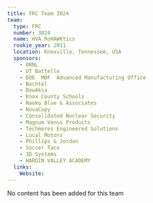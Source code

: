 ```yaml
---
title: FRC Team 3824
team:
  type: FRC
  number: 3824
  name: HVA RoHAWKtics
  rookie_year: 2011
  location: Knoxville, Tennessee, USA
  sponsors:
    - ORNL
    - UT Battelle
    - DOE  MDF  Advanced Manufacturing Office
    - Bechtel
    - DowAksa
    - Knox County Schools
    - Naoko Blue & Associates
    - NovaCopy
    - Consolidated Nuclear Security
    - Magnum Venus Products
    - Techmeres Engineered Solutions
    - Local Motors
    - Phillips & Jordan
    - Soccer Taco
    - 3D Systems
    - HARDIN VALLEY ACADEMY
  links:
    Website: 
---
```

No content has been added for this team